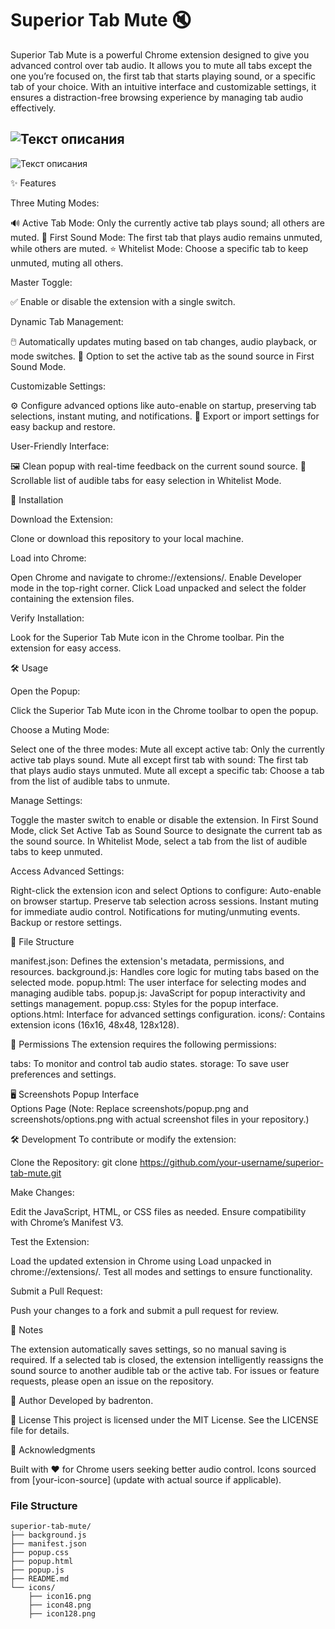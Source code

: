 # Superior Tab Mute 🔇

Superior Tab Mute is a powerful Chrome extension designed to give you advanced control over tab audio. It allows you to mute all tabs except the one you’re focused on, the first tab that starts playing sound, or a specific tab of your choice. With an intuitive interface and customizable settings, it ensures a distraction-free browsing experience by managing tab audio effectively.

![Текст описания](https://swrxa0dme81ptwbk.public.blob.vercel-storage.com/Screenshot%202025-06-12%20175402_result_1.jpg)
------
![Текст описания](https://swrxa0dme81ptwbk.public.blob.vercel-storage.com/Screenshot%202025-06-12%20175438_result_1.jpg)

✨ Features

Three Muting Modes:

🔊 Active Tab Mode: Only the currently active tab plays sound; all others are muted.
🎵 First Sound Mode: The first tab that plays audio remains unmuted, while others are muted.
⭐ Whitelist Mode: Choose a specific tab to keep unmuted, muting all others.


Master Toggle:

✅ Enable or disable the extension with a single switch.


Dynamic Tab Management:

🖱️ Automatically updates muting based on tab changes, audio playback, or mode switches.
🔄 Option to set the active tab as the sound source in First Sound Mode.


Customizable Settings:

⚙️ Configure advanced options like auto-enable on startup, preserving tab selections, instant muting, and notifications.
💾 Export or import settings for easy backup and restore.


User-Friendly Interface:

🖼️ Clean popup with real-time feedback on the current sound source.
📜 Scrollable list of audible tabs for easy selection in Whitelist Mode.




🚀 Installation

Download the Extension:

Clone or download this repository to your local machine.


Load into Chrome:

Open Chrome and navigate to chrome://extensions/.
Enable Developer mode in the top-right corner.
Click Load unpacked and select the folder containing the extension files.


Verify Installation:

Look for the Superior Tab Mute icon in the Chrome toolbar.
Pin the extension for easy access.




🛠️ Usage

Open the Popup:

Click the Superior Tab Mute icon in the Chrome toolbar to open the popup.


Choose a Muting Mode:

Select one of the three modes:
Mute all except active tab: Only the currently active tab plays sound.
Mute all except first tab with sound: The first tab that plays audio stays unmuted.
Mute all except a specific tab: Choose a tab from the list of audible tabs to unmute.




Manage Settings:

Toggle the master switch to enable or disable the extension.
In First Sound Mode, click Set Active Tab as Sound Source to designate the current tab as the sound source.
In Whitelist Mode, select a tab from the list of audible tabs to keep unmuted.


Access Advanced Settings:

Right-click the extension icon and select Options to configure:
Auto-enable on browser startup.
Preserve tab selection across sessions.
Instant muting for immediate audio control.
Notifications for muting/unmuting events.
Backup or restore settings.






📂 File Structure

manifest.json: Defines the extension's metadata, permissions, and resources.
background.js: Handles core logic for muting tabs based on the selected mode.
popup.html: The user interface for selecting modes and managing audible tabs.
popup.js: JavaScript for popup interactivity and settings management.
popup.css: Styles for the popup interface.
options.html: Interface for advanced settings configuration.
icons/: Contains extension icons (16x16, 48x48, 128x128).


🔐 Permissions
The extension requires the following permissions:

tabs: To monitor and control tab audio states.
storage: To save user preferences and settings.


🖥️ Screenshots
Popup Interface  
Options Page
(Note: Replace screenshots/popup.png and screenshots/options.png with actual screenshot files in your repository.)

🛠️ Development
To contribute or modify the extension:

Clone the Repository:
git clone https://github.com/your-username/superior-tab-mute.git


Make Changes:

Edit the JavaScript, HTML, or CSS files as needed.
Ensure compatibility with Chrome’s Manifest V3.


Test the Extension:

Load the updated extension in Chrome using Load unpacked in chrome://extensions/.
Test all modes and settings to ensure functionality.


Submit a Pull Request:

Push your changes to a fork and submit a pull request for review.




📝 Notes

The extension automatically saves settings, so no manual saving is required.
If a selected tab is closed, the extension intelligently reassigns the sound source to another audible tab or the active tab.
For issues or feature requests, please open an issue on the repository.


👤 Author
Developed by badrenton.

📜 License
This project is licensed under the MIT License. See the LICENSE file for details.

🙌 Acknowledgments

Built with ❤️ for Chrome users seeking better audio control.
Icons sourced from [your-icon-source] (update with actual source if applicable).



### File Structure

```
superior-tab-mute/
├── background.js
├── manifest.json
├── popup.css
├── popup.html
├── popup.js
├── README.md
└── icons/
    ├── icon16.png
    ├── icon48.png
    ├── icon128.png
